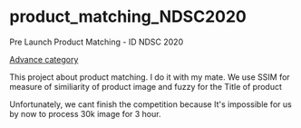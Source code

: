 # product_matching_NDSC2020
Pre Launch Product Matching - ID NDSC 2020

[Advance category](https://www.kaggle.com/c/pre-product-matching-id-ndsc-2020/overview)


This project about product matching. 
I do it with my mate. We use SSIM for measure of similiarity of product image and fuzzy for the Title of product

Unfortunately, we cant finish the competition because It's impossible for us by now to process 30k image for 3 hour.
